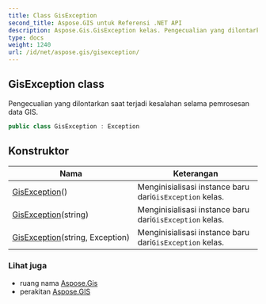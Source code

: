 ```yaml
---
title: Class GisException
second_title: Aspose.GIS untuk Referensi .NET API
description: Aspose.Gis.GisException kelas. Pengecualian yang dilontarkan saat terjadi kesalahan selama pemrosesan data GIS.
type: docs
weight: 1240
url: /id/net/aspose.gis/gisexception/
---
```

## GisException class

Pengecualian yang dilontarkan saat terjadi kesalahan selama pemrosesan data GIS.

```csharp
public class GisException : Exception
```

## Konstruktor

| Nama | Keterangan |
| --- | --- |
| [GisException](gisexception/#constructor)() | Menginisialisasi instance baru dari`GisException` kelas. |
| [GisException](gisexception/#constructor_1)(string) | Menginisialisasi instance baru dari`GisException` kelas. |
| [GisException](gisexception/#constructor_2)(string, Exception) | Menginisialisasi instance baru dari`GisException` kelas. |

### Lihat juga

* ruang nama [Aspose.Gis](../../aspose.gis/)
* perakitan [Aspose.GIS](../../)


